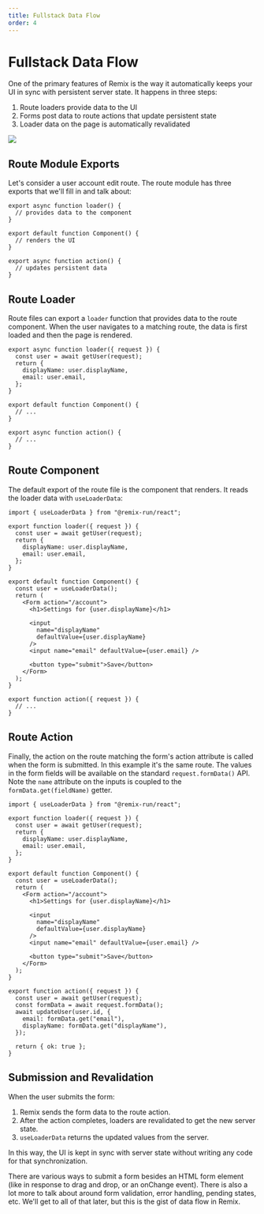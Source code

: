 ```yaml
---
title: Fullstack Data Flow
order: 4
---
```


# Fullstack Data Flow

One of the primary features of Remix is the way it automatically keeps your UI in sync with persistent server state. It happens in three steps:

1. Route loaders provide data to the UI
2. Forms post data to route actions that update persistent state
3. Loader data on the page is automatically revalidated

<img class="tutorial rounded-xl" src="/blog-images/posts/remix-data-flow/loader-action-component.png" />

## Route Module Exports

Let's consider a user account edit route. The route module has three exports that we'll fill in and talk about:

```tsx filename=routes/account.tsx
export async function loader() {
  // provides data to the component
}

export default function Component() {
  // renders the UI
}

export async function action() {
  // updates persistent data
}
```

## Route Loader

Route files can export a `loader` function that provides data to the route component. When the user navigates to a matching route, the data is first loaded and then the page is rendered.

```tsx filename=routes/account.tsx lines=[1-7]
export async function loader({ request }) {
  const user = await getUser(request);
  return {
    displayName: user.displayName,
    email: user.email,
  };
}

export default function Component() {
  // ...
}

export async function action() {
  // ...
}
```

## Route Component

The default export of the route file is the component that renders. It reads the loader data with `useLoaderData`:

```tsx lines=[1,11-22]
import { useLoaderData } from "@remix-run/react";

export function loader({ request }) {
  const user = await getUser(request);
  return {
    displayName: user.displayName,
    email: user.email,
  };
}

export default function Component() {
  const user = useLoaderData();
  return (
    <Form action="/account">
      <h1>Settings for {user.displayName}</h1>

      <input
        name="displayName"
        defaultValue={user.displayName}
      />
      <input name="email" defaultValue={user.email} />

      <button type="submit">Save</button>
    </Form>
  );
}

export function action({ request }) {
  // ...
}
```

## Route Action

Finally, the action on the route matching the form's action attribute is called when the form is submitted. In this example it's the same route. The values in the form fields will be available on the standard `request.formData()` API. Note the `name` attribute on the inputs is coupled to the `formData.get(fieldName)` getter.

```tsx lines=[25-34]
import { useLoaderData } from "@remix-run/react";

export function loader({ request }) {
  const user = await getUser(request);
  return {
    displayName: user.displayName,
    email: user.email,
  };
}

export default function Component() {
  const user = useLoaderData();
  return (
    <Form action="/account">
      <h1>Settings for {user.displayName}</h1>

      <input
        name="displayName"
        defaultValue={user.displayName}
      />
      <input name="email" defaultValue={user.email} />

      <button type="submit">Save</button>
    </Form>
  );
}

export function action({ request }) {
  const user = await getUser(request);
  const formData = await request.formData();
  await updateUser(user.id, {
    email: formData.get("email"),
    displayName: formData.get("displayName"),
  });

  return { ok: true };
}
```

## Submission and Revalidation

When the user submits the form:

1. Remix sends the form data to the route action.
2. After the action completes, loaders are revalidated to get the new server state.
3. `useLoaderData` returns the updated values from the server.

In this way, the UI is kept in sync with server state without writing any code for that synchronization.

There are various ways to submit a form besides an HTML form element (like in response to drag and drop, or an onChange event). There is also a lot more to talk about around form validation, error handling, pending states, etc. We'll get to all of that later, but this is the gist of data flow in Remix.
